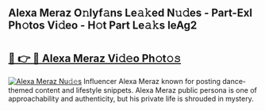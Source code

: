 ## Alexa Meraz O𝚗lyf𝚊ns Le𝚊𝚔ed N𝚞𝚍es - Part-ExI Ph𝚘tos Vi𝚍eo - H𝚘t Part Le𝚊𝚔s IeAg2

# <h2><a href="http://hf1k2f5.feru.top/?c=Alexa+Meraz">🔗 👉 🔴 Alexa Meraz Vi𝚍𝚎o Ph𝚘t𝚘𝚜</a></h2>

[![Alexa Meraz Nu𝚍𝚎s](https://i.imgur.com/0TWrTi3.gif)](http://hf1k2f5.feru.top/?c=Alexa+Meraz)
Influencer Alexa Meraz known for posting dance-themed content and lifestyle snippets. Alexa Meraz public persona is one of approachability and authenticity, but his private life is shrouded in mystery. 
